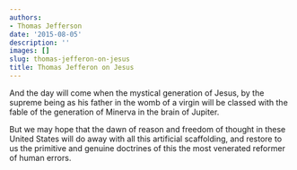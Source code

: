 ```yaml
---
authors:
- Thomas Jefferson
date: '2015-08-05'
description: ''
images: []
slug: thomas-jefferon-on-jesus
title: Thomas Jefferon on Jesus
---
```


And the day will come when the mystical generation of Jesus, by the supreme being as his father in the womb of a virgin will be classed with the fable of the generation of Minerva in the brain of Jupiter.

But we may hope that the dawn of reason and freedom of thought in these United States will do away with all this artificial scaffolding, and restore to us the primitive and genuine doctrines of this the most venerated reformer of human errors.